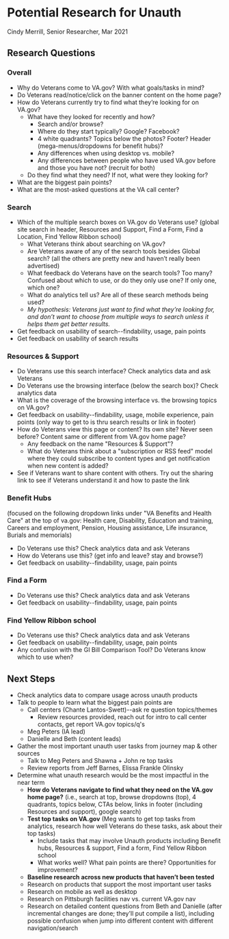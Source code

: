 # Potential Research for Unauth
Cindy Merrill, Senior Researcher, Mar 2021
## Research Questions
### Overall
* Why do Veterans come to VA.gov? With what goals/tasks in mind?
* Do Veterans read/notice/click on the banner content on the home page?
* How do Veterans currently try to find what they’re looking for on VA.gov?
  * What have they looked for recently and how? 
    * Search and/or browse?
    * Where do they start typically? Google? Facebook?
    * 4 white quadrants? Topics below the photos? Footer? Header (mega-menus/dropdowns for benefit hubs)?
    * Any differences when using desktop vs. mobile?
    * Any differences between people who have used VA.gov before and those you have not? (recruit for both)
  * Do they find what they need? If not, what were they looking for? 
* What are the biggest pain points?
* What are the most-asked questions at the VA call center? 
### Search
- Which of the multiple search boxes on VA.gov do Veterans use? (global site search in header, Resources and Support, Find a Form, Find a Location, Find Yellow Ribbon school)
  - What Veterans think about searching on VA.gov?
  - Are Veterans aware of any of the search tools besides Global search? (all the others are pretty new and haven’t really been advertised)
  - What feedback do Veterans have on the search tools? Too many? Confused about which to use, or do they only use one? If only one, which one?
  - What do analytics tell us? Are all of these search methods being used?
  - *My hypothesis: Veterans just want to find what they’re looking for, and don’t want to choose from multiple ways to search unless it helps them get better results.*
- Get feedback on usability of search--findability, usage, pain points
- Get feedback on usability of search results
### Resources & Support
- Do Veterans use this search interface? Check analytics data and ask Veterans
- Do Veterans use the browsing interface (below the search box)? Check analytics data
- What is the coverage of the browsing interface vs. the browsing topics on VA.gov?
- Get feedback on usability--findability, usage, mobile experience, pain points (only way to get to is thru search results or link in footer)
- How do Veterans view this page or content? Its own site? Never seen before? Content same or different from VA.gov home page?
  - Any feedback on the name "Resources & Support"?
  - What do Veterans think about a "subscription or RSS feed" model where they could subscribe to content types and get notification when new content is added? 
- See if Veterans want to share content with others. Try out the sharing link to see if Veterans understand it and how to paste the link
### Benefit Hubs 
(focused on the following dropdown links under "VA Benefits and Health Care" at the top of va.gov: Health care, Disability, Education and training, Careers and employment, Pension, Housing assistance, Life insurance, Burials and memorials)
- Do Veterans use this? Check analytics data and ask Veterans
- How do Veterans use this? (get info and leave? stay and browse?)
- Get feedback on usability--findability, usage, pain points
### Find a Form
- Do Veterans use this? Check analytics data and ask Veterans
- Get feedback on usability--findability, usage, pain points
### Find Yellow Ribbon school
- Do Veterans use this? Check analytics data and ask Veterans
- Get feedback on usability--findability, usage, pain points
- Any confusion with the GI Bill Comparison Tool? Do Veterans know which to use when?
## Next Steps
- Check analytics data to compare usage across unauth products 
- Talk to people to learn what the biggest pain points are
  - Call centers (Chante Lantos-Swett)--ask re question topics/themes
    - Review resources provided, reach out for intro to call center contacts, get report VA.gov topics/q's
  - Meg Peters (IA lead)
  - Danielle and Beth (content leads)
- Gather the most important unauth user tasks from journey map & other sources
  - Talk to Meg Peters and Shawna + John re top tasks
  - Review reports from Jeff Barnes, Elissa Frankle Olinsky
- Determine what unauth research would be the most impactful in the near term
  - **How do Veterans navigate to find what they need on the VA.gov home page?** (i.e., search at top, browse dropdowns (top), 4 quadrants, topics below, CTAs below, links in footer (including Resources and support), google search)
  - **Test top tasks on VA.gov** (Meg wants to get top tasks from analytics, research how well Veterans do these tasks, ask about their top tasks) 
    - Include tasks that may involve Unauth products including Benefit hubs, Resources & support, Find a form, Find Yellow Ribbon school
    - What works well? What pain points are there? Opportunities for improvement?
  - **Baseline research across new products that haven’t been tested**
  - Research on products that support the most important user tasks 
  - Research on mobile as well as desktop
  - Research on Pittsburgh facilities nav vs. current VA.gov nav
  - Research on detailed content questions from Beth and Danielle (after incremental changes are done; they'll put compile a list), including possible confusion when jump into different content with different navigation/search 
